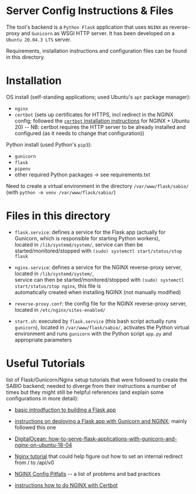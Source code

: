 # Server Config Instructions & Files

The tool's backend is a `Python Flask` application that uses `NGINX` as reverse-proxy and `Gunicorn` as WSGI HTTP server. It has been developed on a `Ubuntu 20.04.3 LTS` server.

Requirements, installation instructions and configuration files can be found in this directory.


# Installation

OS install (self-standing applications; used Ubuntu's `apt` package manager):

 - `nginx`
 - `certbot` (sets up certificates for HTTPS, incl redirect in the NGINX config; followed the [`certbot` installation instructions](https://certbot.eff.org/instructions?ws=nginx&os=ubuntuxenial) for NGINX + Ubuntu 20) -- NB: certbot requires the HTTP server to be already installed and configured (as it needs to change that configuration))

Python install (used Python's `pip3`):

 - `gunicorn`
 - `flask`
 - `pipenv`
 - other required Python packages -> see requirements.txt



Need to create a virtual environment in the directory `/var/www/flask/sabio/` 
(with `python -m venv /var/www/flask/sabio/`)


# Files in this directory

 - `flask.service`: defines a service for the Flask app (actually for Gunicorn, which is responsible for starting Python workers),  
   located in `/lib/systemd/system/`,
   service can then be started/monitored/stopped with `(sudo) systemctl start/status/stop flask`

 - `nginx.service`: defines a service for the NGINX reverse-proxy server, located in `/lib/systemd/system/`,  
    service can then be started/monitored/stopped with `(sudo) systemctl start/status/stop nginx`, this file is  
    automatically created when installing NGINX (not manually modified)


 - `reverse-proxy.conf`: the config file for the NGINX reverse-proxy server, located in `/etc/nginx/sites-enabled/`
   
 - `start.sh`: executed by `flask.service` (this bash script actually runs `gunicorn`), 
    located in `/var/www/flask/sabio/`, activates the Python virtual environment and runs `gunicorn` with 
    the Python script `app.py` and appropriate parameters




# Useful Tutorials

list of Flask/Gunicorn/Nginx setup tutorials that were followed to create the SABIO backend; needed to diverge from their instructions a number of times but they might still be helpful references (and explain some configurations in more detail):

 - [basic introdfuction to building a Flask app](https://programminghistorian.org/en/lessons/creating-apis-with-python-and-flask)


 - [instructions on deploying a Flask app with Gunicorn and NGINX](https://dev.to/brandonwallace/deploy-flask-the-easy-way-with-gunicorn-and-nginx-jgc); mainly followed this one

 - [DigitalOcean: how-to-serve-flask-applications-with-gunicorn-and-nginx-on-ubuntu-18-04](https://www.digitalocean.com/community/tutorials/how-to-serve-flask-applications-with-gunicorn-and-nginx-on-ubuntu-18-04)
 
 - [Nginx tutorial](https://docs.nginx.com/nginx/admin-guide/web-server/reverse-proxy) that could help figure out how to set an internal redirect from / to /api/v0
 
  - [NGINX Config Pitfalls](https://www.nginx.com/resources/wiki/start/topics/tutorials/config_pitfalls/) -- a list of problems and bad practices
  
 - [instructions how to do NGINX with Certbot](https://www.digitalocean.com/community/tutorials/how-to-secure-nginx-with-let-s-encrypt-on-ubuntu-18-04)
 
<!--   - [Example NGINX config for Gunicorn](https://docs.gunicorn.org/en/stable/deploy.html) -> could be more efficient & more stable & more secure
 - [uWSGI](https://uwsgi-docs.readthedocs.io/en/latest/index.html0) -> alternative to Gunicorn? -->


